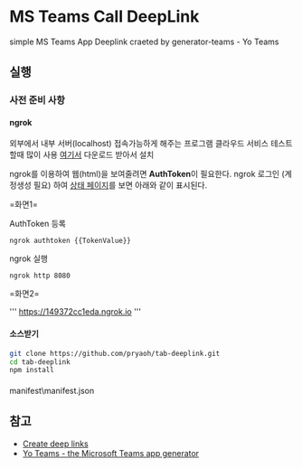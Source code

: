 # MS Teams Call DeepLink 
simple  MS Teams App Deeplink craeted by generator-teams - Yo Teams


## 실행


### 사전 준비 사항

#### ngrok
 외부에서 내부 서버(localhost) 접속가능하게 해주는 프로그램  클라우드 서비스 테스트할때 많이 사용
[여기서](https://ngrok.com) 다운로드 받아서 설치 

ngrok를 이용하여 웹(html)을 보여줄려면 **AuthToken**이 필요한다. ngrok 로그인 (계정생성 필요) 하여 [상태 페이지](https://dashboard.ngrok.com/get-started/your-authtoken)를 보면 아래와 같이 표시된다.

=화면1=

AuthToken 등록
```shell
ngrok authtoken {{TokenValue}}
```

ngrok 실행
```
ngrok http 8080
```
=화면2=

'''
https://149372cc1eda.ngrok.io
'''

#### 소스받기 

``` bash
git clone https://github.com/pryaoh/tab-deeplink.git
cd tab-deeplink
npm install
``` 

#### 



manifest\manifest.json


## 참고
- [Create deep links](https://docs.microsoft.com/en-us/microsoftteams/platform/concepts/build-and-test/deep-links)
- [Yo Teams - the Microsoft Teams app generator](https://pnp.github.io/generator-teams/)



